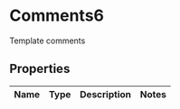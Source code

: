 

# Comments6

Template comments

## Properties

| Name | Type | Description | Notes |
|------------ | ------------- | ------------- | -------------|



